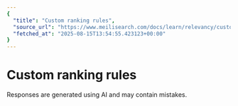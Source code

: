 ```yaml
---
{
  "title": "Custom ranking rules",
  "source_url": "https://www.meilisearch.com/docs/learn/relevancy/custom_ranking_rules",
  "fetched_at": "2025-08-15T13:54:55.423123+00:00"
}
---
```


# Custom ranking rules

Responses are generated using AI and may contain mistakes.
